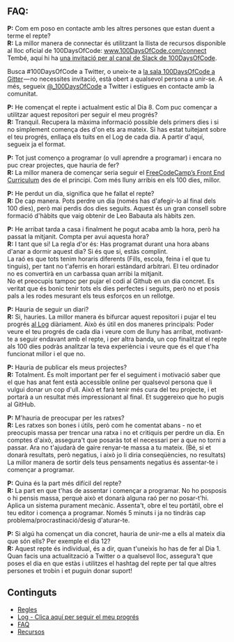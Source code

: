 ## FAQ:
  **P:** Com em poso en contacte amb les altres persones que estan duent a terme el repte?  
  **R:** La millor manera de connectar és utilitzant la llista de recursos disponible al lloc oficial de 100DaysOfCode:
  www.100DaysOfCode.com/connect 
  Tembé, aquí hi ha [una invitació per al canal de Slack de 100DaysOfCode](https://join.slack.com/t/100xcode/shared_invite/enQtNzQwMzIwMzQxODc5LWQwMjU5Mjg0N2ZiMzIzYzJiZmE0YjNiYTBiZDBjNjlkNjBmMTYxNDBmNmE2YmE2YzY4NTgzY2Y5NDQxNWY5ZDM).
  
  Busca #100DaysOfCode a Twitter, o uneix-te a [la sala 100DaysOfCode a Gitter](https://gitter.im/Kallaway/100DaysOfCode) — no necessites invitació, està obert a qualsevol persona a unir-se. A més, segueix [@_100DaysOfCode](https://twitter.com/_100DaysOfCode) a Twitter i estigues en contacte amb la comunitat.

  **P:** He començat el repte i actualment estic al Dia 8. Com puc començar a utilitzar aquest repositori per seguir el meu progrés?  
  **R:** Tranquil. Recupera la màxima informació possible dels primers dies i si no simplement comença des d'on ets ara mateix. Si has estat tuitejant sobre el teu progrés, enllaça els tuits en el Log de cada dia. A partir d'aquí, segueix ja el format.  

  **P:** Tot just començo a programar (o vull aprendre a programar) i encara no puc crear projectes, que hauria de fer?  
  **R:** La millor manera de començar seria seguir el [FreeCodeCamp’s Front End Curriculum](https://www.freecodecamp.com/) des de el principi. Com més lluny arribis en els 100 dies, millor.  

  **P:** He perdut un dia, significa que he fallat el repte?  
  **R:** De cap manera. Pots perdre un dia (només has d'afegir-lo al final dels 100 dies), però mai perdis dos dies seguits. Aquest és un gran consell sobre formació d'hàbits que vaig obtenir de Leo Babauta als hàbits zen.  

  **P:** He arribat tarda a casa i finalment he pogut acaba amb la hora, però ha passat la mitjanit. Compta per avui aquesta hora?  
  **R:** I tant que si! La regla d'or és: Has programat durant una hora abans d'anar a dormir aquest dia? Si és que si, estàs complint.  
  La raó es que tots tenim horaris diferents (Fills, escola, feina i el que tu tinguis), per tant no t'aferris en horari estàndard arbitrari. El teu ordinador no es convertirà en un carbassa quan arribi la mitjanit.  
  No et preocupis tampoc per pujar el codi al Github en un dia concret. Es veritat que és bonic tenir tots els dies perfectes i seguits, però no et posis pals a les rodes mesurant els teus esforços en un rellotge.  

  **P:** Hauria de seguir un diari?  
  **R:** Si, hauries. La millor manera és bifurcar aquest repositori i pujar el teu progrés [al Log](log.md) diàriament. Això és útil en dos maneres principals: Poder veure el teu progrés de cada dia i veure com de lluny has arribat, motivant-te a seguir endavant amb el repte, i per altra banda, un cop finalitzat el repte als 100 dies podràs analitzar la teva experiència i veure que és el que t'ha funcionat millor i el que no.

  **P:** Hauria de publicar els meus projectes?  
  **R:** Totalment. És molt important per fer el seguiment i motivació saber que el que has anat fent està accessible online per qualsevol persona que li vulgui donar un cop d'ull. Això et farà tenir més cura del teu projecte, i et portarà a un resultat més impressionant al final. Et suggereixo que ho pugis al GitHub.

  **P:** M'hauria de preocupar per les ratxes?  
  **R:** Les ratxes son bones i útils, però com he comentat abans - no et preocupis massa per trencar una ratxa i no et critiquis per perdre un dia. En comptes d'això, assegura't que posaràs tot el necessari per a que no torni a passar. Ara no t'ajudarà de gaire renyar-te massa a tu mateix. (Bé, si et donarà resultats, però negatius, i això jo li diria conseqüències, no resultats) La millor manera de sortir dels teus pensaments negatius és assentar-te i començar a programar.

  **P:** Quina és la part més difícil del repte?  
  **R:** La part en que t'has de assentar i començar a programar. No ho posposis o hi pensis massa, perquè això et donarà alguna raó per no posar-t'hi. Aplica un sistema purament mecànic. Assenta't, obre el teu portàtil, obre el teu editor i comença a programar. Només 5 minuts i ja no tindràs cap problema/procrastinació/desig d'aturar-te.  

  **P:** Si algú ha començat un dia concret, hauria de unir-me a ells al mateix dia que són ells? Per exemple el dia 12?  
  **R:** Aquest repte és individual, és a dir, quan t'uneixis ho has de fer al Dia 1. Quan facis una actualització a Twitter o a qualsevol lloc, assegura't que poses el dia en que estàs i utilitzes el hashtag del repte per tal que altres persones et trobin i et puguin donar suport!  

## Continguts
* [Regles](rules.md)
* [Log - Clica aquí per seguir el meu progrés](log.md)
* [FAQ](FAQ.md)
* [Recursos](resources.md)
